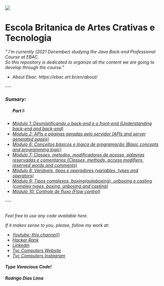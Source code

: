 <br>
<a href="https://ebac.art.br/en"><img src="https://ebaconline.com.br/_nuxt/d58908d198123d3c50c18638f58abb26.svg"></a>
<h1>Escola Britanica de Artes Crativas e Tecnologia</h1>

<em>" I'm currently (2021 December) studying the Java Back-end Professional Course at EBAC.<br> So this repository is dedicated to organize all the content we are going to develop through the course."<em>
  <ul>
    <li>About Ebac: https://ebac.art.br/en/about/
  </ul>
 
  
  <p>---</p>

<h3>Sumary:</h3>

<ul>
  <h5>Part I:</h5>
  <li><a href="https://github.com/rodrigodiaslima1/EscolaBritanica/tree/main/1-%20Desmistificando%20o%20back-end%20e%20front-end/Exercises">Módulo 1: Desmistificando o back-end e o front-end (Understanding back-end and back-end)</a></li>
  
  <li><a href="https://github.com/rodrigodiaslima1/EscolaBritanica/tree/main/2-%20APIs%20e%20p%C3%A1ginas%20geradas%20pelo%20servidor/Exercises">Módulo 2: APIs e páginas geradas pelo servidor (APIs and server generated pages)</a></li>
  
  <li><a href="https://github.com/rodrigodiaslima1/EscolaBritanica/tree/main/6-%20Conceitos%20b%C3%A1sicos%20e%20l%C3%B3gica%20de%20programa%C3%A7%C3%A3o/Exercises">Módulo 6: Conceitos básicos e lógica de programação (Basic concepts and programming logic)</a></li>
  
  <li><a href="https://github.com/rodrigodiaslima1/EscolaBritanica/tree/main/7-%20Classes%2C%20metodos%2C%20modificadores%20de%20acesso%2C%20palavras%20reservadas%20e%20comentarios">Módulo 7: Classes, metodos, modificadores de acesso, palavras reservadas e comentarios (Classes, methods, access modifiers, reserved words and comments)</a></li>
  
  <li><a href="https://github.com/rodrigodiaslima1/EscolaBritanica/tree/main/8-%20Variaveis%2C%20tipos%20e%20operadores">Módulo 8: Variáveis, tipos e operadores (variables, types and operators)</a></li>
  
  <li><a href="https://github.com/rodrigodiaslima1/EscolaBritanica/tree/main/9-%20Tipos%20complexos%2C%20boxing%20(autoboxing)%2C%20unboxing%20e%20casting">Módulo 9: Tipos complexos, boxing(autoboxing), unboxing e casting (complex types, boxing, unbosing and casting)</a></li>
  
  <li><a href="https://github.com/rodrigodiaslima1/EscolaBritanica/tree/main/10-%20Controle%20de%20fluxos">Módulo 10: Controle de fluxo (Flow control)</a></li>
  
</ul>


<p>---</p>
<br>
Feel free to use any code available here.

If it makes sense to you, please, follow my work at:
- <a href="https://www.youtube.com/channel/UCa7HpkUTNYhTpWNXb7VX-pg" ><em>Youtube: this.channel()</em></a>
- <a href="https://www.hackerrank.com/rodrigodiaslima1" ><em>Hacker Rank</em></a>
- <a href="https://www.linkedin.com/in/rodrigodiaslima1/" ><em>Linkedin</em></a>
- <a href="https://www.tvvvvc.com/" ><em>Tvc Computers Website</em></a>
- <a href="https://www.instagram.com/tvc_computers/" ><em>Tvc Computers Instagram</em></a>

<h4><em>Type Voracious Code!</em></h4>
<h4>Rodrigo Dias Lima</h4>
